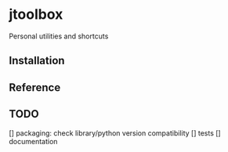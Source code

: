 # jtoolbox
Personal utilities and shortcuts

## Installation

## Reference

## TODO

[] packaging: check library/python version compatibility
[] tests
[] documentation
